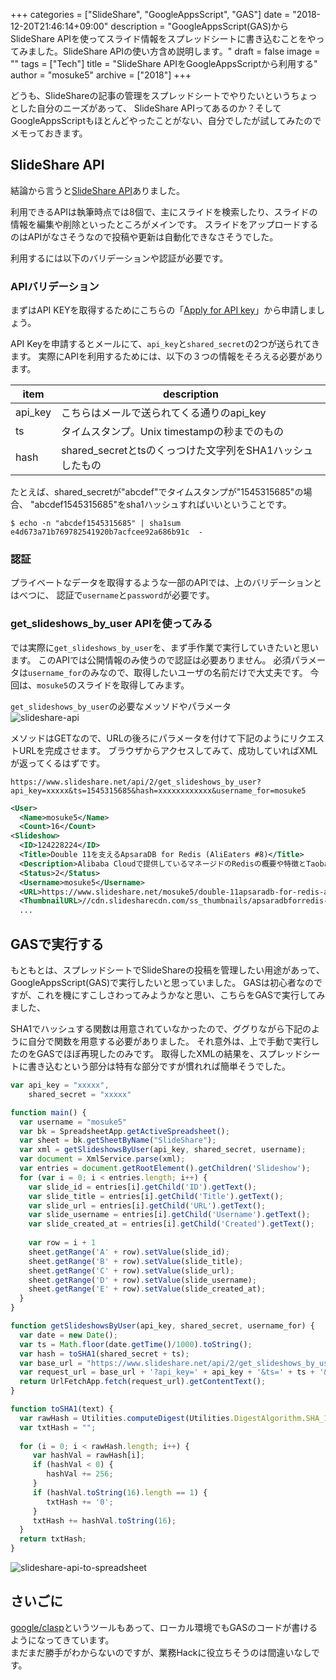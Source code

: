 +++
categories = ["SlideShare", "GoogleAppsScript", "GAS"]
date = "2018-12-20T21:46:14+09:00"
description = "GoogleAppsScript(GAS)からSlideShare APIを使ってスライド情報をスプレッドシートに書き込むことをやってみました。SlideShare APIの使い方含め説明します。"
draft = false
image = ""
tags = ["Tech"]
title = "SlideShare APIをGoogleAppsScriptから利用する"
author = "mosuke5"
archive = ["2018"]
+++

どうも、SlideShareの記事の管理をスプレッドシートでやりたいというちょっとした自分のニーズがあって、
SlideShare APIってあるのか？そしてGoogleAppsScriptもほとんどやったことがない、自分でしたが試してみたのでメモっておきます。
<!--more-->

## SlideShare API
結論から言うと[SlideShare API](https://www.slideshare.net/developers)ありました。

利用できるAPIは執筆時点では8個で、主にスライドを検索したり、スライドの情報を編集や削除といったところがメインです。
スライドをアップロードするのはAPIがなさそうなので投稿や更新は自動化できなさそうでした。

利用するには以下のバリデーションや認証が必要です。

### APIバリデーション
まずはAPI KEYを取得するためにこちらの「[Apply for API key](https://www.slideshare.net/developers/applyforapi)」から申請しましょう。

API Keyを申請するとメールにて、`api_key`と`shared_secret`の2つが送られてきます。
実際にAPIを利用するためには、以下の３つの情報をそろえる必要があります。

|item|description|
|---|---|
|api_key|こちらはメールで送られてくる通りのapi_key|
|ts|タイムスタンプ。Unix timestampの秒までのもの|
|hash|shared_secretとtsのくっつけた文字列をSHA1ハッシュしたもの|

たとえば、shared_secretが"abcdef"でタイムスタンプが"1545315685"の場合、
"abcdef1545315685"をsha1ハッシュすればいいということです。

```
$ echo -n "abcdef1545315685" | sha1sum
e4d673a71b769782541920b7acfcee92a686b91c  -
```

### 認証
プライベートなデータを取得するような一部のAPIでは、上のバリデーションとはべつに、
認証で`username`と`password`が必要です。

### get_slideshows_by_user APIを使ってみる
では実際に`get_slideshows_by_user`を、まず手作業で実行していきたいと思います。
このAPIでは公開情報のみ使うので認証は必要ありません。
必須パラメータは`username_for`のみなので、取得したいユーザの名前だけで大丈夫です。
今回は、`mosuke5`のスライドを取得してみます。

`get_slideshows_by_user`の必要なメッソドやパラメータ  
![slideshare-api](/image/slideshare_api_by_user.png)

メソッドはGETなので、URLの後ろにパラメータを付けて下記のようにリクエストURLを完成させます。
ブラウザからアクセスしてみて、成功していればXMLが返ってくるはずです。

```
https://www.slideshare.net/api/2/get_slideshows_by_user?api_key=xxxxx&ts=1545315685&hash=xxxxxxxxxxxx&username_for=mosuke5
```

```xml
<User>
  <Name>mosuke5</Name>
  <Count>16</Count>
<Slideshow>
  <ID>124228224</ID>
  <Title>Double 11を支えるApsaraDB for Redis (AliEaters #8)</Title>
  <Description>Alibaba Cloudで提供しているマネージドのRedisの概要や特徴とTaobao内での利用について少しだけ触れます。元ネタはAlibaba Cloudの国際チームが投稿しているブログです。</Description>
  <Status>2</Status>
  <Username>mosuke5</Username>
  <URL>https://www.slideshare.net/mosuke5/double-11apsaradb-for-redis-alieaters-8</URL>
  <ThumbnailURL>//cdn.slidesharecdn.com/ss_thumbnails/apsaradbforredis-181128061230-thumbnail.jpg?cb=1543385711</ThumbnailURL>
  ...
```

## GASで実行する
もともとは、スプレッドシートでSlideShareの投稿を管理したい用途があって、
GoogleAppsScript(GAS)で実行したいと思っていました。
GASは初心者なのですが、これを機にすこしさわってみようかなと思い、こちらをGASで実行してみました、

SHA1でハッシュする関数は用意されていなかったので、ググりながら下記のように自分で関数を用意する必要がありました。
それ意外は、上で手動で実行したのをGASでほぼ再現したのみです。
取得したXMLの結果を、スプレッドシートに書き込むという部分は特有な部分ですが慣れれば簡単そうでした。

```javascript
var api_key = "xxxxx",
    shared_secret = "xxxxx"

function main() {
  var username = "mosuke5"
  var bk = SpreadsheetApp.getActiveSpreadsheet();
  var sheet = bk.getSheetByName("SlideShare");
  var xml = getSlideshowsByUser(api_key, shared_secret, username);
  var document = XmlService.parse(xml);
  var entries = document.getRootElement().getChildren('Slideshow');
  for (var i = 0; i < entries.length; i++) {
    var slide_id = entries[i].getChild('ID').getText();
    var slide_title = entries[i].getChild('Title').getText();
    var slide_url = entries[i].getChild('URL').getText();
    var slide_username = entries[i].getChild('Username').getText();
    var slide_created_at = entries[i].getChild('Created').getText();
    
    var row = i + 1
    sheet.getRange('A' + row).setValue(slide_id);
    sheet.getRange('B' + row).setValue(slide_title);
    sheet.getRange('C' + row).setValue(slide_url);
    sheet.getRange('D' + row).setValue(slide_username);
    sheet.getRange('E' + row).setValue(slide_created_at);
  }
}

function getSlideshowsByUser(api_key, shared_secret, username_for) {
  var date = new Date();
  var ts = Math.floor(date.getTime()/1000).toString();
  var hash = toSHA1(shared_secret + ts);
  var base_url = "https://www.slideshare.net/api/2/get_slideshows_by_user";
  var request_url = base_url + '?api_key=' + api_key + '&ts=' + ts + '&hash=' + hash + '&username_for=' + username_for;
  return UrlFetchApp.fetch(request_url).getContentText();
}

function toSHA1(text) {
  var rawHash = Utilities.computeDigest(Utilities.DigestAlgorithm.SHA_1, text);
  var txtHash = "";
  
  for (i = 0; i < rawHash.length; i++) {
	 var hashVal = rawHash[i];
	 if (hashVal < 0) {
		hashVal += 256;
	 }
	 if (hashVal.toString(16).length == 1) {
		txtHash += '0';
	 }
	 txtHash += hashVal.toString(16);
  }
  return txtHash;
}
```

![slideshare-api-to-spreadsheet](/image/slideshare_api_to_spreadsheet.png)

## さいごに
[google/clasp](https://github.com/google/clasp)というツールもあって、ローカル環境でもGASのコードが書けるようになってきています。  
まだまだ勝手がわからないのですが、業務Hackに役立ちそうのは間違いなしです。